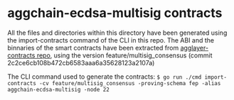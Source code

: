 # aggchain-ecdsa-multisig contracts

All the files and directories within this directory have been generated using the import-contracts command of the CLI in this repo.
The ABI and the binnaries of the smart contracts have been extracted from [agglayer-contracts repo](https://github.com/agglayer/agglayer-contracts.git), using the version feature/multisig_consensus (commit 2c2ce6cb108b472cb6583aaa6a35628123a2107a)

The CLI command used to generate the contracts: `$ go run ./cmd import-contracts -cv feature/multisig_consensus -proving-schema fep -alias aggchain-ecdsa-multisig -node 22`
